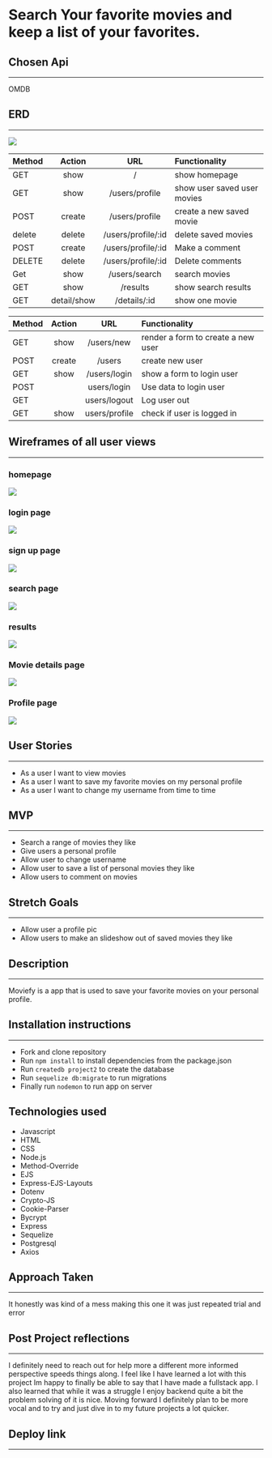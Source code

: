 
# Search Your favorite movies and keep a list of your favorites.

## Chosen Api
______
OMDB

## ERD
______
![](./img/ERD-project2.png)


| Method | Action | URL | Functionality |
|--------|:------:|:---:|:--------------|
| GET | show | / | show homepage |
| GET | show | /users/profile | show user saved user movies |
| POST | create | /users/profile | create a new saved movie |
| delete | delete | /users/profile/:id | delete saved movies |
| POST | create | /users/profile/:id | Make a comment |
| DELETE | delete | /users/profile/:id | Delete comments |
| Get | show | /users/search | search movies|
| GET | show | /results | show search results|
| GET | detail/show | /details/:id | show one movie |

| Method | Action | URL | Functionality |
|--------|:------:|:---:|:--------------|
| GET | show | /users/new | render a form to create a new user |
| POST | create | /users | create new user |
| GET | show | /users/login | show a form to login user |
| POST |   | users/login | Use data to login user | 
| GET |   | users/logout | Log user out |
| GET | show  | users/profile | check if user is logged in |

## Wireframes of all user views
_________

### homepage
![](./img/Homepage.png)


### login page
![](./img/Login.png)


### sign up page
![](./img/Signup.png)


### search page
![](./img/Searchpage.png)


### results
![](./img/Results.png)


### Movie details page
![](./img/Details.png)


### Profile page
![](./img/Profile.png)

### 


## User Stories
________

- As a user I want to view movies
- As a user I want to save my favorite movies on my personal profile
- As a user I want to change my username from time to time

## MVP
________

 - Search a range of movies they like
 - Give users a personal profile
 - Allow user to change username
 - Allow user to save a list of personal movies they like
 - Allow users to comment on movies

 ## Stretch Goals
 _______
 - Allow user a profile pic
 - Allow users to make an slideshow out of saved movies they like
 
 ## Description
 ____
 Moviefy is a app that is used to save your favorite movies on your personal profile.

 ## Installation instructions
 ____
 - Fork and clone repository
 - Run `npm install` to install dependencies from the package.json
 - Run `createdb project2` to create the database
 - Run `sequelize db:migrate` to run migrations
 - Finally run `nodemon` to run app on server

 ## Technologies used
 - Javascript
 - HTML
 - CSS
 - Node.js
 - Method-Override
 - EJS
 - Express-EJS-Layouts
 - Dotenv
 - Crypto-JS
 - Cookie-Parser
 - Bycrypt
 - Express
 - Sequelize
 - Postgresql
 - Axios

## Approach Taken
____
It honestly was kind of a mess making this one it was just repeated trial and error

## Post Project reflections 
____
I definitely need to reach out for help more a different more informed perspective speeds things along. I feel like I have learned a lot with this project Im happy to finally be able to say that I have made a fullstack app. I also learned that while it was a struggle I enjoy backend quite a bit the problem solving of it is nice. Moving forward I definitely plan to be more vocal and to try and just dive in to my future projects a lot quicker.

## Deploy link
____